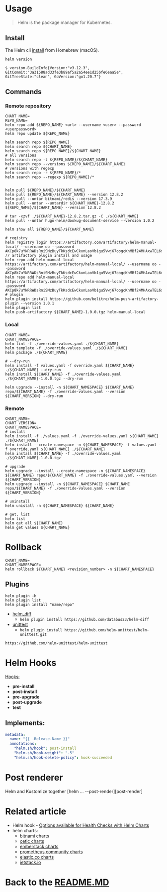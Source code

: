 # Usage

> Helm is the package manager for Kubernetes.

## Install

The Helm cli [install][helm_install] from Homebrew (macOS).

```shell
helm version

$ version.BuildInfo{Version:"v3.12.3", GitCommit:"3a31588ad33fe3b89af5a2a54ee1d25bfe6eaa5e", GitTreeState:"clean", GoVersion:"go1.20.7"}
```

## Commands

### Remote repository

```shell
CHART_NAME=
REPO_NAME=
helm repo add ${REPO_NAME} <url> --username <user> --password <userpassword>
helm repo update ${REPO_NAME}

helm search repo ${REPO_NAME}
helm search repo ${CHART_NAME}
helm search repo ${REPO_NAME}/${CHART_NAME}
# all versions
helm search repo -l ${REPO_NAME}/${CHART_NAME}
helm search repo --versions ${REPO_NAME}/${CHART_NAME}
# versions with regexp
helm search repo -r ${REPO_NAME}/*
helm search repo --regexp ${REPO_NAME}/*


helm pull ${REPO_NAME}/${CHART_NAME}
helm pull ${REPO_NAME}/${CHART_NAME} --version 12.8.2
helm pull --untar bitnami/redis --version 17.3.9
helm pull --untar --untardir ${CHART_NAME}-12.8.2 ${REPO_NAME}/${CHART_NAME} --version 12.8.2

# tar -xzvf ./${CHART_NAME}-12.8.2.tar.gz -C ./${CHART_NAME}
helm pull --untar hugo-helm/dookug-document-service --version 1.0.2

helm show all ${REPO_NAME}/${CHART_NAME}

# registry
helm registry login https://artifactory.com/artifactory/helm-manual-local/ --username oo --password AKCp8k7uYNRRWDsRniSMzBuyTkKsdcEwCkunLaoVb1gu5Vwj67oogcKnMBf24MHAxwTEL6x2f
// artifactory plugin install and usage
helm repo add helm-manual-local https://artifactory.com/artifactory/helm-manual-local/ --username oo --password AKCp8k7uYNRRWDsRniSMzBuyTkKsdcEwCkunLaoVb1gu5Vwj67oogcKnMBf24MHAxwTEL6x2f
helm repo add helm-manual-local https://artifactory.com/artifactory/helm-manual-local/ --username oo --password AKCp8k7uYNRRWDsRniSMzBuyTkKsdcEwCkunLaoVb1gu5Vwj67oogcKnMBf24MHAxwTEL6x2f
# plugin
helm plugin install https://github.com/belitre/helm-push-artifactory-plugin --version 1.0.1
helm plugin list
helm push-artifactory ${CHART_NAME}-1.0.0.tgz helm-manual-local
```

### Local

```shell
CHART_NAME=
CHART_NAMESPACE=
helm lint -f ./override-values.yaml ./${CHART_NAME}
helm template -f ./override-values.yaml ./${CHART_NAME}
helm package ./${CHART_NAME}

# --dry-run
helm install -f values.yaml -f override.yaml ${CHART_NAME} ./${CHART_NAME} --dry-run
helm install ${CHART_NAME} -f ./override-values.yaml ./${CHART_NAME}-1.0.0.tgz --dry-run

helm upgrade --install -n ${CHART_NAMESPACE} ${CHART_NAME} repo/${CHART_NAME} -f ./override-values.yaml --version ${CHART_VERSION} --dry-run
```

### Remote

```shell
CHART_NAME=
CHART_VERSION=
CHART_NAMESPACE=
# install
helm install -f ./values.yaml -f ./override-values.yaml ${CHART_NAME} ./${CHART_NAME}
helm install --create-namespace -n ${CHART_NAMESPACE} -f values.yaml -f override.yaml ${CHART_NAME} ./${CHART_NAME}
helm install ${CHART_NAME} -f ./override-values.yaml ./${CHART_NAME}-1.0.0.tgz

# upgrade
helm upgrade --install --create-namespace -n ${CHART_NAMESPACE} ${CHART_NAME} repo/${CHART_NAME} -f ./override-values.yaml --version ${CHART_VERSION}
helm upgrade --install -n ${CHART_NAMESPACE} $CHART_NAME repo/${CHART_NAME} -f ./override-values.yaml --version ${CHART_VERSION}

# uninstall
helm unistall -n ${CHART_NAMESPACE} ${CHART_NAME}

# get, list
helm list
helm get all ${CHART_NAME}
helm get values ${CHART_NAME}
```

# Rollback

```shell
CHART_NAME=
CHART_NAMESPACE=
helm rollback ${CHART_NAME} <revision_number> -n ${CHART_NAMESPACE}
```

## Plugins

```shell
helm plugin -h
helm plugin list
helm plugin install "name/repo"
```

* [helm_diff][helm_diff]
    * `helm plugin install https://github.com/databus23/helm-diff`
* [unittest][unittest]
    * `helm plugin install https://github.com/helm-unittest/helm-unittest.git`

```shell
https://github.com/helm-unittest/helm-unittest
```

# Helm Hooks

[Hooks:][helm_hooks]

* **pre-install**
* **post-install**
* **pre-upgrade**
* **post-upgrade**
* **test**

## Implements:

```yaml
metadata:
  name: "{{ .Release.Name }}"
  annotations:
    "helm.sh/hook": post-install
    "helm.sh/hook-weight": "-5"
    "helm.sh/hook-delete-policy": hook-succeeded
```

# Post renderer

Helm and Kustomize together [helm ... --post-render][post-render]

# Related article

* Helm hook - [Options available for Health Checks with Helm Charts][helm_hooks]
* helm charts:
    * [bitnami charts][bitnami_charts]
    * [cetic charts][cetic_charts]
    * [emberstack charts][emberstack_charts]
    * [prometheus community charts][prometheus_community_charts]
    * [elastic.co charts][elastic_charts]
    * [jetstack.io][jetstack_charts]

# Back to the [README.MD][readme]

[readme]:<../README.MD>

[helm_install]:<https://helm.sh/docs/intro/install/>

[helm_hooks]:<https://chrisharwell94.medium.com/options-available-for-health-checks-with-helm-charts-b139f26f70aa>

[post_render]:<https://github.com/thomastaylor312/advanced-helm-demos/tree/master/post-render>

[helm_diff]:<https://github.com/databus23/helm-diff>

[unittest]:<https://github.com/helm-unittest/helm-unittest>

[cetic_charts]:<https://github.com/cetic/helm-charts>

[bitnami_charts]:<https://charts.bitnami.com/bitnami>

[emberstack_charts]:<https://github.com/emberstack/helm-charts>

[prometheus_community_charts]:<https://github.com/prometheus-community/helm-charts/tree/main/charts>

[elastic_charts]:<https://helm.elastic.co>

[jetstack_charts]:<https://charts.jetstack.io>
